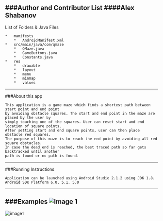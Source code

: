 ###Author and Contributor List
####Alex Shabanov
------------------------------
List of Folders & Java Files
```
*	manifests
	*	AndroidManifest.xml
*	src/main/java/com/qmaze
	*	QMaze.java
	*	GameButtons.java
	*	Constants.java
*	res
	*	drawable
	*	layout
	*	menu
	*	minmap
	*	values
```
------------------
###About this app
```
This application is a game maze which finds a shortest path between start point and end point
by avoiding obstacle squares. The start and end point in the maze are placed by the user by
simply touching one of the squares. User can reset start and end location of square points.
After setting start and end square points, user can then place obstacle red squares.
The purpose of this maze is to reach the end point by avoiding all red square obstacles.
In case the dead end is reached, the best traced path so far gets backtracked until another
path is found or no path is found.
```
------------------
###Running Instructions
```
Application can be launched using Android Studio 2.1.2 using JDK 1.8.
Android SDK Platform 6.0, 5.1, 5.0
```
-----------------------
###Examples
![Image 1](https://www.dropbox.com/s/rhbcp7gwb30e08j/Screenshot_20160619-224725.png?dl=0)
-----------------------

![image1](https://cloud.githubusercontent.com/assets/13772483/16350298/f482b1b6-3a2b-11e6-8539-367f03b11874.png)
